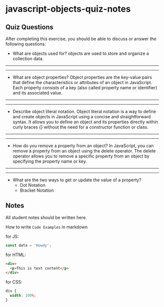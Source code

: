 # javascript-objects-quiz-notes

## Quiz Questions

After completing this exercise, you should be able to discuss or answer the following questions:

- What are objects used for?
  objects are used to store and organize a collection data.

---

---

- What are object properties?
  Object properties are the key-value pairs that define the characteristics
  or attributes of an object in JavaScript. Each property consists of a key
  (also called property name or identifier) and its associated value.

---

---

- Describe object literal notation.
  Object literal notation is a way to define and create objects in JavaScript
  using a concise and straightforward syntax. It allows you to define an
  object and its properties directly within curly braces {} without the
  need for a constructor function or class.

---

---

- How do you remove a property from an object?
  In JavaScript, you can remove a property from an object using the delete
  operator. The delete operator allows you to remove a specific property
  from an object by specifying the property name or key.

---

---

- What are the two ways to get or update the value of a property?
  - Dot Notation
  - Bracket Notation

## Notes

All student notes should be written here.

How to write `Code Examples` in markdown

for JS:

```javascript
const data = 'Howdy';
```

for HTML:

```html
<div>
  <p>This is text content</p>
</div>
```

for CSS:

```css
div {
  width: 100%;
}
```

